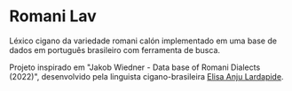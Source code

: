 # Romani Lav
Léxico cigano da variedade romani calón implementado em uma base de dados em português brasileiro com ferramenta de busca.

Projeto inspirado em "Jakob Wiedner - Data base of Romani Dialects (2022)", desenvolvido pela linguista cigano-brasileira <a href="https://lisanju.github.io">Elisa Anju Lardapide</a>.
